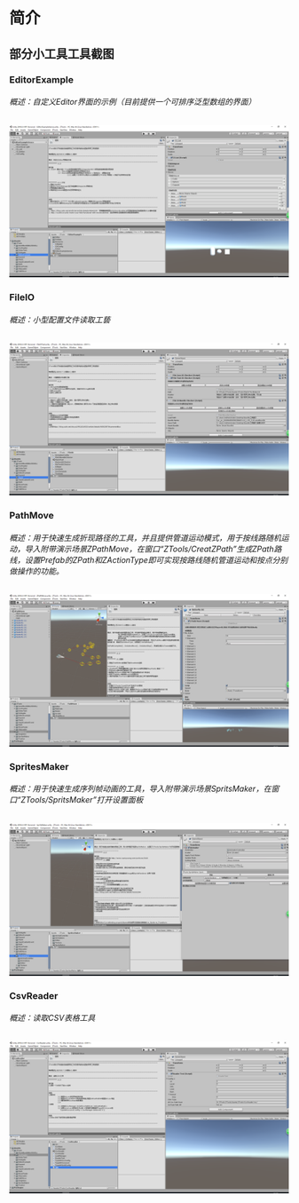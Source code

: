 # 简介  
## 部分小工具工具截图  
### EditorExample 
###### 概述：自定义Editor界面的示例（目前提供一个可排序泛型数组的界面）
![](https://github.com/ThunderBrothers/ZTools/raw/Develop/Assets/ZTools/ZtoolsOutline/Textures/EditorExampleTexture.png)
### FileIO
###### 概述：小型配置文件读取工兿
![](https://github.com/ThunderBrothers/ZTools/raw/Develop/Assets/ZTools/ZtoolsOutline/Textures/FileIOTexture.png)
### PathMove  
###### 概述：用于快速生成折现路径的工具，并且提供管道运动模式，用于按线路随机运动，导入附带演示场景ZPathMove，在窗口“ZTools/CreatZPath”生成ZPath路线，设置Prefab的ZPath和ZActionType即可实现按路线随机管道运动和按点分别做操作的功能。
![](https://github.com/ThunderBrothers/ZTools/raw/Develop/Assets/ZTools/ZtoolsOutline/Textures/PathMoveTexture.png)
### SpritesMaker
###### 概述：用于快速生成序列帧动画的工具，导入附带演示场景SpritsMaker，在窗口“ZTools/SpritsMaker”打开设置面板
![](https://github.com/ThunderBrothers/ZTools/raw/Develop/Assets/ZTools/ZtoolsOutline/Textures/SpritesMakerTexture.png)
### CsvReader 
###### 概述：读取CSV表格工具
![](https://github.com/ThunderBrothers/ZTools/raw/Develop/Assets/ZTools/ZtoolsOutline/Textures/CsvReaderTexture.png)
